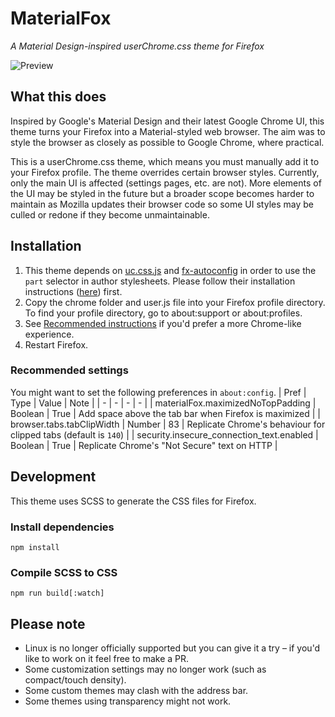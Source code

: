 # MaterialFox

_A Material Design-inspired userChrome.css theme for Firefox_

![Preview](https://user-images.githubusercontent.com/5405629/45172944-21d91900-b24a-11e8-8bc5-03814121b0de.png)

## What this does

Inspired by Google's Material Design and their latest Google Chrome UI, this theme turns your Firefox into a Material-styled web browser. The aim was to style the browser as closely as possible to Google Chrome, where practical.

This is a userChrome.css theme, which means you must manually add it to your Firefox profile. The theme overrides certain browser styles. Currently, only the main UI is affected (settings pages, etc. are not). More elements of the UI may be styled in the future but a broader scope becomes harder to maintain as Mozilla updates their browser code so some UI styles may be culled or redone if they become unmaintainable.

## Installation

1. This theme depends on [uc.css.js](https://github.com/aminomancer/uc.css.js) and [fx-autoconfig](https://github.com/MrOtherGuy/fx-autoconfig) in order to use the `part` selector in author stylesheets. Please follow their installation instructions ([here](https://github.com/MrOtherGuy/fx-autoconfig#setting-up-configjs-from-program-folder)) first.
1. Copy the chrome folder and user.js file into your Firefox profile directory. To find your profile directory, go to about:support or about:profiles.
1. See [Recommended instructions](#recommended-instructions) if you'd prefer a more Chrome-like experience.
1. Restart Firefox.

### Recommended settings

You might want to set the following preferences in `about:config`.
| Pref | Type | Value | Note |
| - | - | - | - |
| materialFox.maximizedNoTopPadding | Boolean | True | Add space above the tab bar when Firefox is maximized |
| browser.tabs.tabClipWidth | Number | 83 | Replicate Chrome's behaviour for clipped tabs (default is `140`) |
| security.insecure_connection_text.enabled | Boolean | True | Replicate Chrome's "Not Secure" text on HTTP |

## Development

This theme uses SCSS to generate the CSS files for Firefox.

### Install dependencies

`npm install`

### Compile SCSS to CSS

`npm run build[:watch]`

## Please note

- Linux is no longer officially supported but you can give it a try – if you'd like to work on it feel free to make a PR.
- Some customization settings may no longer work (such as compact/touch density).
- Some custom themes may clash with the address bar.
- Some themes using transparency might not work.
